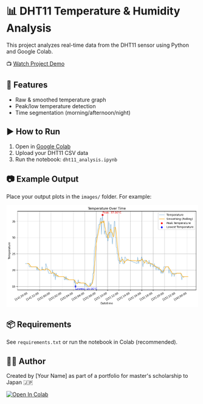 # 📊 DHT11 Temperature & Humidity Analysis

This project analyzes real-time data from the DHT11 sensor using Python and Google Colab.

📺 [Watch Project Demo](https://youtu.be/4h6vBeHDXIs)

## 🔧 Features
- Raw & smoothed temperature graph
- Peak/low temperature detection
- Time segmentation (morning/afternoon/night)

## ▶️ How to Run
1. Open in [Google Colab](https://colab.research.google.com/)
2. Upload your DHT11 CSV data
3. Run the notebook: `dht11_analysis.ipynb`

## 📷 Example Output

Place your output plots in the `images/` folder. For example:

![temp_plot](images/temp_plot.png)

## 📦 Requirements
See `requirements.txt` or run the notebook in Colab (recommended).

## 🧑‍💻 Author
Created by [Your Name] as part of a portfolio for master's scholarship to Japan 🇯🇵

[![Open In Colab](https://colab.research.google.com/assets/colab-badge.svg)](https://colab.research.google.com/github/yourusername/DHT11-Temperature-Analysis/blob/main/dht11_analysis.ipynb)
